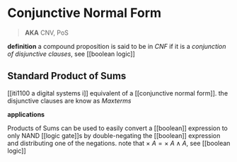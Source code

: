 # Conjunctive Normal Form

> **AKA** CNV, PoS

**definition** a compound proposition is said to be in _CNF_ if it is a _conjunction of disjunctive clauses_, see [[boolean logic]]

## Standard Product of Sums

[[iti1100 a digital systems i]] equivalent of a [[conjunctive normal form]]. the disjunctive clauses are know as _Maxterms_

**applications**

Products of Sums can be used to easily convert a [[boolean]] expression to only NAND [[logic gate]]s by double-negating the [[boolean]] expression and distributing one of the negations. note that $\times\ A = \times\ A \land A$, see [[boolean logic]]
